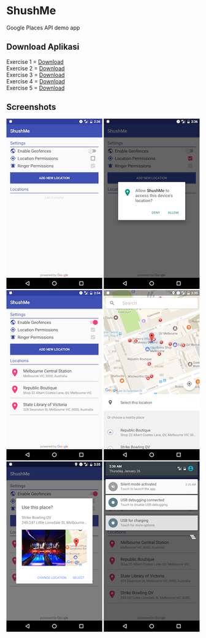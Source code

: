 # ShushMe
Google Places API demo app

## Download Aplikasi
Exercise 1 = [Download](https://drive.google.com/open?id=0B8JOQxPA-TlIdU50ckFMY25VSFE)<br>
Exercise 2 = [Download](https://drive.google.com/open?id=0B8JOQxPA-TlIdFdIZ1dmaF96UVk)<br>
Exercise 3 = [Download](https://drive.google.com/open?id=0B8JOQxPA-TlIQW5nc2xtZDZiZ0U)<br>
Exercise 4 = [Download](https://drive.google.com/open?id=0B8JOQxPA-TlIdktqRlZZOVEyTmM)<br>
Exercise 5 = [Download](https://drive.google.com/open?id=0B8JOQxPA-TlITTFQYW5pVS00UDQ)

## Screenshots

![Screenshot1](screenshots/screen_1.png) ![Screenshot2](screenshots/screen_2.png) ![Screenshot3](screenshots/screen_3.png)
![Screenshot4](screenshots/screen_4.png) ![Screenshot5](screenshots/screen_5.png) ![Screenshot6](screenshots/screen_6.png)
